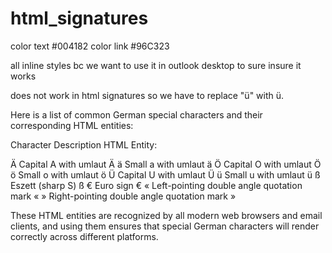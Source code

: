 # html_signatures

color text #004182
color link #96C323

all inline styles bc we want to use it in outlook desktop to sure insure it works

<meta charset="UTF-8"> does not work in html signatures so we have to replace "ü" with &uuml;.

Here is a list of common German special characters and their corresponding HTML entities:

Character Description HTML Entity:

Ä Capital A with umlaut &Auml;
ä Small a with umlaut &auml;
Ö Capital O with umlaut &Ouml;
ö Small o with umlaut &ouml;
Ü Capital U with umlaut &Uuml;
ü Small u with umlaut &uuml;
ß Eszett (sharp S) &szlig;
€ Euro sign &euro;
« Left-pointing double angle quotation mark &laquo;
» Right-pointing double angle quotation mark &raquo;

These HTML entities are recognized by all modern web browsers and email clients, and using them ensures that special German characters will render correctly across different platforms.
